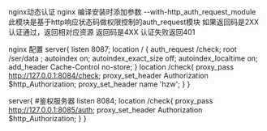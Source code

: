nginx动态认证
nginx 编译安装时添加参数 --with-http_auth_request_module
此模块是基于http响应状态码做权限控制的auth_request模块
如果返回码是2XX 认证通过，返回相对应资源
返回码是4XX 认证失败返回401

nginx 配置
server{
  listen 8087;
  location / {
    auth_request /check;
    root /ser/data ;
    autoindex on;
    autoindex_exact_size off;
    autoindex_localtime on;
    add_header Cache-Control no-store;
  }
  location /check{
    proxy_pass http://127.0.0.1:8084/check;
    proxy_set_header Authorization $http_Authorization;
    proxy_set_header name 'hzw';
  }
}

server{
  #鉴权服务器
  listen 8084;
  location /check{
    proxy_pass http://127.0.0.1:8085/auth;
    proxy_set_header Authorization $http_Authorization;
  }
}